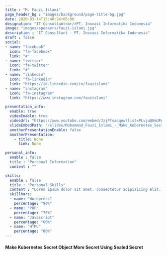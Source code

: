 ```yaml
---
title : "M. Fauzi Islami"
page_header_bg : "images/background/page-title-bg.jpg"
date: 2020-03-14T15:40:24+06:00
designation: "IT Consultant<br/>PT. Inovasi Informatika Indonesia"
image: "images/speakers/fauzi-islami.jpg"
description : "IT Consultant - PT. Inovasi Informatika Indonesia"
draft : false
social:
- name: "facebook"
  icon: "fa-facebook"
  link: "#"
- name: "twitter"
  icon: "fa-twitter"
  link: "#"
- name: "linkedin"
  icon: "fa-linkedin"
  link: "https://id.linkedin.com/in/fauzislami"
- name: "instagram"
  icon: "fa-instagram"
  link: "https://www.instagram.com/fauzislami"

presentation_info:
  enable: true
  videoEnable: true
  videoUrl: "https://www.youtube.com/embed/JzjPfsaqqnw?list=PLvjuQ8mUPgNcJnD3k_QNWOohhMfp0t3Jb"
  slideEmbedPath: "/slides/Muhammad_Fauzi_Islami_-_Make_Kubernetes_Secret_Object_More_Secret_Using_Sealed_Secret.pdf"
  anotherPresentationEnable: false
  anotherPresentation:
    - title: None
      link: None

personal_info:
  enable : false
  title : "Personal Information"
  content : ""

skills:
  enable : false
  title : "Personal Skills"
  content : "Lorem ipsum dolor sit amet, consectetur adipisicing elit. Excepturi explicabo suscipit deleniti voluptatum quos nostrum iure doloremque."
  skillbars:
  - name: "Wordpress"
    percentage: "90%"
  - name: "PHP"
    percentage: "75%"
  - name: "Javascript"
    percentage: "60%"
  - name: "HTML"
    percentage: "80%"
---
```

#### Make Kubernetes Secret Object More Secret Using Sealed Secret

